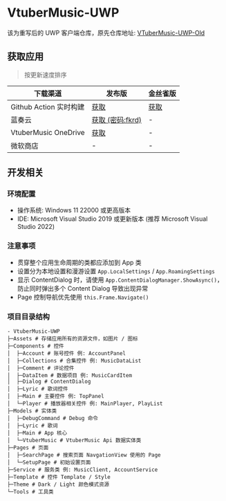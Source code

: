 # VtuberMusic-UWP
该为重写后的 UWP 客户端仓库，原先仓库地址: [VTuberMusic-UWP-Old](https://github.com/vtbmusic/VTuberMusic-UWP-Old)

## 获取应用
> 按更新速度排序

|下载渠道|发布版|金丝雀版|
|-|-|-|
|Github Action 实时构建|[获取](https://github.com/vtbmusic/VtuberMusic-UWP/actions)|[获取](https://github.com/vtbmusic/VtuberMusic-UWP/actions)|
|蓝奏云|[获取 (密码:fkrd)](https://misaka-l.lanzous.com/b00o2ouja)|-|
|VtuberMusic OneDrive|[获取](https://t6q-my.sharepoint.com/:f:/g/personal/misaka-l_vtbmusic_icu/EsYtbLE0b9BHlqr5JGmyKRMBhTPPiJDg8lQJ79zJ74Jleg?e=0zLSBa)|-|
|微软商店|-|-|

## 开发相关
### 环境配置
- 操作系统: Windows 11 22000 或更高版本
- IDE: Microsoft Visual Studio 2019 或更新版本 (推荐 Microsoft Visual Studio 2022)
### 注意事项
- 贯穿整个应用生命周期的类都应添加到 App 类
- 设置分为本地设置和漫游设置 `App.LocalSettings` / `App.RoamingSettings`
- 显示 ContentDialog 时，请使用 `App.ContentDialogManager.ShowAsync()`，防止同时弹出多个 Content Dialog 导致出现异常
- Page 控制导航优先使用 `this.Frame.Navigate()`
### 项目目录结构
```
- VtuberMusic-UWP
├─Assets # 存储应用所有的资源文件，如图片 / 图标
├─Components # 控件
│  ├─Account # 账号控件 例: AccountPanel
│  ├─Collections # 合集控件 例: MusicDataList
│  ├─Comment # 评论控件
│  ├─DataItem # 数据项目 例: MusicCardItem
│  ├─Dialog # ContentDialog
│  ├─Lyric # 歌词控件
│  ├─Main # 主要控件 例: TopPanel
│  └─Player # 播放器相关控件 例: MainPlayer, PlayList
├─Models # 实体类
│  ├─DebugCommand # Debug 命令
│  ├─Lyric # 歌词
│  ├─Main # App 核心
│  └─VtuberMusic # VtuberMusic Api 数据实体类
├─Pages # 页面
│  ├─SearchPage # 搜索页面 NavgationView 使用的 Page
│  └─SetupPage # 初始设置页面
├─Service # 服务类 例: MusicClient, AccountService
├─Template # 控件 Template / Style
├─Theme # Dark / Light 颜色模式资源
└─Tools # 工具类
```